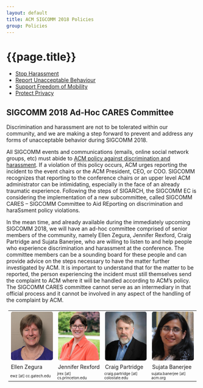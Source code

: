 ```yaml
---
layout: default
title: ACM SIGCOMM 2018 Policies
group: Policies
---
```


# {{page.title}}

- [Stop Harassment](https://www.acm.org/about-acm/policy-against-harassment)
- [Report Unacceptable Behaviour](https://www.acm.org/about-acm/reporting-unacceptable-behavior)
- [Support Freedom of Mobility](http://www.sigcomm.org/content/special-statement-freedom-mobility)
- [Protect Privacy](https://www.acm.org/about-acm/privacy-policy)

## SIGCOMM 2018 Ad-Hoc CARES Committee
Discrimination and harassment are not to be tolerated within our community, and we are making a step forward to prevent and address any forms of unacceptable behavior during SIGCOMM 2018. 

All SIGCOMM events and communications (emails, online social network groups, etc) must abide to [ACM policy against discrimination and harassment](https://www.acm.org/about-acm/policy-against-harassment). If a violation of this policy occurs, ACM urges reporting the incident to the event chairs or the ACM President, CEO, or COO. SIGCOMM recognizes that reporting to the conference chairs or an upper level ACM administrator can be intimidating, especially in the face of an already traumatic experience. Following the steps of SIGARCH, the SIGCOMM EC is considering the implementation of a new subcommittee, called SIGCOMM CARES – SIGCOMM Committee to Aid REporting on discrimination and haraSsment policy violations. 

In the mean time, and already available during the immediately upcoming SIGCOMM 2018, we will have an ad-hoc committee comprised of senior members of the community, namely Ellen Zegura, Jennifer Rexford, Craig Partridge and Sujata Banerjee, who are willing to listen to and help people who experience discrimination and harassment at the conference. The committee members can be a sounding board for these people and can provide advice on the steps necessary to have the matter further investigated by ACM. It is important to understand that for the matter to be reported, the person experiencing the incident must still themselves send the complaint to ACM where it will be handled according to ACM’s policy. The SIGCOMM CARES committee cannot serve as an intermediary in that official process and it cannot be involved in any aspect of the handling of the complaint by ACM.

<table style="width:100%;padding:1%;">
<tr>
  <td style="width:24%"><img style="width:100%;border-radius:5px;" src="images/speakers/Ellen_Zegura_small.jpg" alt="photo of Ellen Zegura"/></td>
  <td style="width:24%"><img style="width:100%;border-radius:5px;" src="images/speakers/Jennifer-Rexford_small.jpg" alt="photo of Jennifer Rexford"/></td>
  <td style="width:24%"><img style="width:100%;border-radius:5px;" src="images/speakers/Craig_Partridge_small.jpg" alt="photo of Craig Partridge"/></td>
  <td style="width:24%"><img style="width:100%;border-radius:5px;" src="images/speakers/Sujata_small.png" alt="photo of Sujata Banerjee"/></td>
</tr>
<tr>
  <td>Ellen Zegura</td>
  <td>Jennifer Rexford</td>
  <td>Craig Partridge</td>
  <td>Sujata Banerjee</td>
</tr>
<tr style="font-size:70%;">
  <td>ewz [at] cc.gatech.edu</td>
  <td>jrex [at] cs.princeton.edu</td>
  <td>craig.partridge [at] colostate.edu</td>
  <td>sujata.banerjee [at] acm.org</td>
</tr>

</table> 